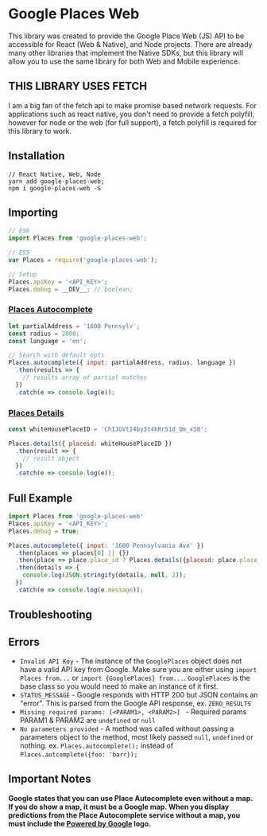 # Google Places Web
This library was created to provide the Google Place Web (JS) API to be accessible for React (Web & Native), and Node projects. There are already many other libraries that implement the Native SDKs, but this library will allow you to use the same library for both Web and Mobile experience.

## THIS LIBRARY USES FETCH
I am a big fan of the fetch api to make promise based network requests. For applications such as react native, you don't need to provide a fetch polyfill, however for node or the web (for full support), a fetch polyfill is required for this library to work.

## Installation

```shell
// React Native, Web, Node
yarn add google-places-web;
npm i google-places-web -S
```

## Importing

```javascript
// ES6
import Places from 'google-places-web';

// ES5
var Places = require('google-places-web');

// Setup
Places.apiKey = '<API_KEY>';
Places.debug = __DEV__; // boolean;
```


### [Places Autocomplete](https://developers.google.com/places/web-service/autocomplete)
```javascript
let partialAddress = '1600 Pennsylv';
const radius = 2000;
const language = 'en';

// Search with default opts
Places.autocomplete({ input: partialAddress, radius, language })
  .then(results => {
    // results array of partial matches
  })
  .catch(e => console.log(e));
```

### [Places Details](https://developers.google.com/places/web-service/details)
```javascript
const whiteHousePlaceID = 'ChIJGVtI4by3t4kRr51d_Qm_x58';

Places.details({ placeid: whiteHousePlaceID })
  .then(result => {
    // result object
  })
  .catch(e => console.log(e));
```

## Full Example

```javascript
import Places from 'google-places-web'
Places.apiKey = '<API_KEY>';
Places.debug = true;

Places.autocomplete({ input: '1600 Pennsylvania Ave' })
  .then(places => places[0] || {})
  .then(place => place.place_id ? Places.details({placeid: place.place_id}) : {})
  .then(details => {
    console.log(JSON.stringify(details, null, 2));
  })
  .catch(e => console.log(e.message));
```

## Troubleshooting

## Errors
- `Invalid API Key` - The instance of the `GooglePlaces` object does not have a valid API key from Google. Make sure you are either using `import Places from...` or `import {GooglePlaces} from...`. `GooglePlaces` is the base class so you would need to make an instance of it first.
- `STATUS_MESSAGE` - Google responds with HTTP 200 but JSON contains an "error". This is parsed from the Google API response, ex. `ZERO_RESULTS`
- `Missing required params: [<PARAM1>, <PARAM2>] ` - Required params PARAM1 & PARAM2 are `undefined` or `null`
- `No parameters provided` - A method was called without passing a parameters object to the method, most likely passed `null`, `undefined` or nothing. ex. `Places.autocomplete();` instead of `Places.autcomplete({foo: 'barr});`

## Important Notes
**Google states that you can use Place Autocomplete even without a map. If you do show a map, it must be a Google map. When you display predictions from the Place Autocomplete service without a map, you must include the [Powered by Google](https://developers.google.com/places/web-service/policies#logo_requirements) logo.**